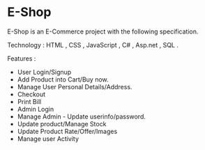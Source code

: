 # E-Shop
E-Shop is an E-Commerce project with the following specification.

Technology : HTML , CSS , JavaScript , C# , Asp.net , SQL .

Features :
  * User Login/Signup
  * Add Product into Cart/Buy now.
  * Manage User Personal Details/Address.
  * Checkout
  * Print Bill
  * Admin Login
  * Manage Admin - Update userinfo/password.
  * Update product/Manage Stock
  * Update Product Rate/Offer/Images
  * Manage user Activity

